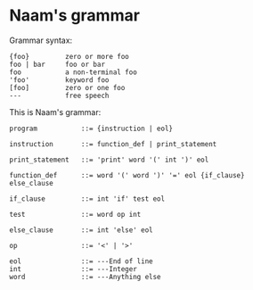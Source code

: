 Naam's grammar
==============

Grammar syntax:

    {foo}         zero or more foo
    foo | bar     foo or bar
    foo           a non-terminal foo
    'foo'         keyword foo
    [foo]         zero or one foo
    ---           free speech

This is Naam's grammar:

    program           ::= {instruction | eol}

    instruction       ::= function_def | print_statement

    print_statement   ::= 'print' word '(' int ')' eol

    function_def      ::= word '(' word ')' '=' eol {if_clause} else_clause

    if_clause         ::= int 'if' test eol

    test              ::= word op int

    else_clause       ::= int 'else' eol

    op                ::= '<' | '>'

    eol               ::= ---End of line
    int               ::= ---Integer
    word              ::= ---Anything else

